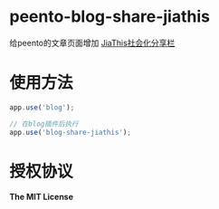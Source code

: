 peento-blog-share-jiathis
=========================

给peento的文章页面增加 [JiaThis社会化分享栏](http://jiathis.com/)


使用方法
========

```JavaScript
app.use('blog');

// 在blog插件后执行
app.use('blog-share-jiathis');
```


授权协议
========

**The MIT License**

